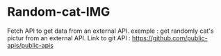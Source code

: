 # Random-cat-IMG
 Fetch API to get data from an external API.
exemple : get randomly cat's pictur from an external API.
Link to git API : https://github.com/public-apis/public-apis
